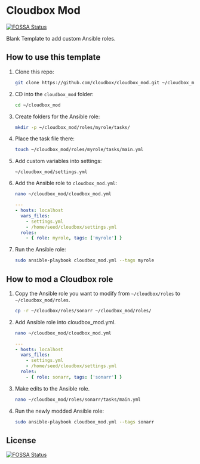# Cloudbox Mod
[![FOSSA Status](https://app.fossa.io/api/projects/git%2Bgithub.com%2FCloudbox%2Fcloudbox_mod.svg?type=shield)](https://app.fossa.io/projects/git%2Bgithub.com%2FCloudbox%2Fcloudbox_mod?ref=badge_shield)

Blank Template to add custom Ansible roles.

## How to use this template

1. Clone this repo:

    ```bash
    git clone https://github.com/cloudbox/cloudbox_mod.git ~/cloudbox_mod
    ```

1. CD into the `cloudbox_mod` folder:

    ```bash
    cd ~/cloudbox_mod
    ```

1. Create folders for the Ansible role:

    ```bash
    mkdir -p ~/cloudbox_mod/roles/myrole/tasks/
    ```

1. Place the task file there:

    ```bash
    touch ~/cloudbox_mod/roles/myrole/tasks/main.yml
    ```

1. Add custom variables into settings:

    ```
    ~/cloudbox_mod/settings.yml
    ```

1. Add the Ansible role to `cloudbox_mod.yml`:

    ```bash
    nano ~/cloudbox_mod/cloudbox_mod.yml
    ```

    ```yaml
    ---
    - hosts: localhost
      vars_files:
        - settings.yml
        - /home/seed/cloudbox/settings.yml
      roles:
        - { role: myrole, tags: ['myrole'] }
    ```

1. Run the Ansible role:

    ```bash
    sudo ansible-playbook cloudbox_mod.yml --tags myrole
    ```


## How to mod a Cloudbox role

1. Copy the Ansible role you want to modify from `~/cloudbox/roles` to `~/cloudbox_mod/roles`.

   ```bash
   cp -r ~/cloudbox/roles/sonarr ~/cloudbox_mod/roles/
   ```

1. Add Ansible role into cloudbox_mod.yml.

    ```bash
    nano ~/cloudbox_mod/cloudbox_mod.yml
    ```

    ```yaml
    ---
    - hosts: localhost
      vars_files:
        - settings.yml
        - /home/seed/cloudbox/settings.yml
      roles:
        - { role: sonarr, tags: ['sonarr'] }
    ```


1. Make edits to the Ansible role. 

   ```bash
   nano ~/cloudbox_mod/roles/sonarr/tasks/main.yml
   ```

1. Run the newly modded Ansible role:

    ```bash
    sudo ansible-playbook cloudbox_mod.yml --tags sonarr
    ```


## License
[![FOSSA Status](https://app.fossa.io/api/projects/git%2Bgithub.com%2FCloudbox%2Fcloudbox_mod.svg?type=large)](https://app.fossa.io/projects/git%2Bgithub.com%2FCloudbox%2Fcloudbox_mod?ref=badge_large)